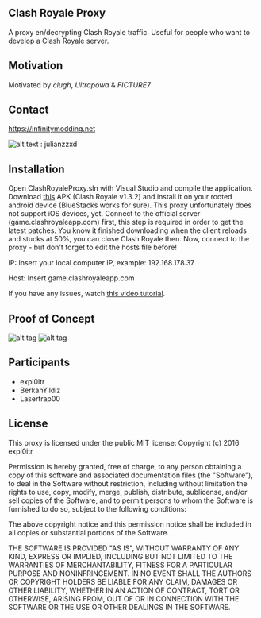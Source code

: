 ## Clash Royale Proxy

A proxy en/decrypting Clash Royale traffic. Useful for people who want to develop a Clash Royale server.

## Motivation

Motivated by *clugh*, *Ultrapowa* & *FICTURE7*

## Contact
https://infinitymodding.net

![alt text](https://cdn3.iconfinder.com/data/icons/free-social-icons/67/skype_circle_color-48.png "Contact me on skype") : julianzzxd

## Installation

Open ClashRoyaleProxy.sln with Visual Studio and compile the application.
Download [this](http://en.file-upload.net/download-11543620/Modded_Clash_Royale_1.3.2.apk.html) APK (Clash Royale v1.3.2) and install it on your rooted android device (BlueStacks works for sure).
This proxy unfortunately does not support iOS devices, yet.
Connect to the official server (game.clashroyaleapp.com) first, this step is required in order to get the latest patches.
You know it finished downloading when the client reloads and stucks at 50%, you can close Clash Royale then.
Now, connect to the proxy - but don't forget to edit the hosts file before!

IP: Insert your local computer IP, example: 192.168.178.37

Host: Insert game.clashroyaleapp.com

If you have any issues, watch [this video tutorial](https://www.youtube.com/watch?v=JWqzUf6XKUQ).

## Proof of Concept

![alt tag](https://i.imgur.com/plTAldN.png)
![alt tag](https://i.imgur.com/fnrGl7j.png)

## Participants

* expl0itr
* BerkanYildiz
* Lasertrap00

## License

This proxy is licensed under the public MIT license:
Copyright (c) 2016 expl0itr

Permission is hereby granted, free of charge, to any person obtaining a copy of this software and associated documentation files (the "Software"), to deal in the Software without restriction, including without limitation the rights to use, copy, modify, merge, publish, distribute, sublicense, and/or sell copies of the Software, and to permit persons to whom the Software is furnished to do so, subject to the following conditions:

The above copyright notice and this permission notice shall be included in all copies or substantial portions of the Software.

THE SOFTWARE IS PROVIDED "AS IS", WITHOUT WARRANTY OF ANY KIND, EXPRESS OR IMPLIED, INCLUDING BUT NOT LIMITED TO THE WARRANTIES OF MERCHANTABILITY, FITNESS FOR A PARTICULAR PURPOSE AND NONINFRINGEMENT. IN NO EVENT SHALL THE AUTHORS OR COPYRIGHT HOLDERS BE LIABLE FOR ANY CLAIM, DAMAGES OR OTHER LIABILITY, WHETHER IN AN ACTION OF CONTRACT, TORT OR OTHERWISE, ARISING FROM, OUT OF OR IN CONNECTION WITH THE SOFTWARE OR THE USE OR OTHER DEALINGS IN THE SOFTWARE.

